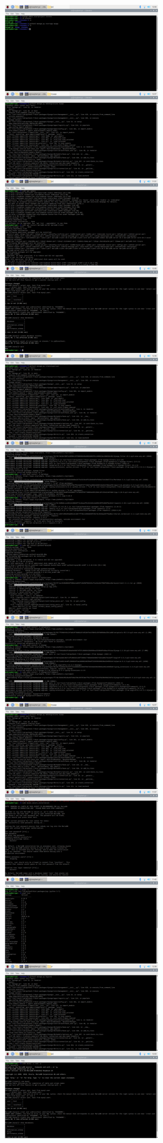 ![](/Lab4/DjangoStevens.png)
![](/Lab4/Makemigrations.png)
![](/Lab4/aptupdateinstallmariadbserverclient.png)
![](/Lab4/createdatabasesstevensgrantprivileges.png)
![](/Lab4/createsuperuser.png)
![](/Lab4/installfiltermarkdownrequests.png)
![](/Lab4/installmysqldbmysqlclient.png)
![](/Lab4/installsetupdjangorestframe.png)
![](/Lab4/makemigrations.png)
![](/Lab4/mysqlsecureinstall.png)
![](/Lab4/pip3Vpip3list.png)
![](/Lab4/python3migrate.png)
![](/Lab4/sudomysqluseselectcreateshowdatabases.png)
